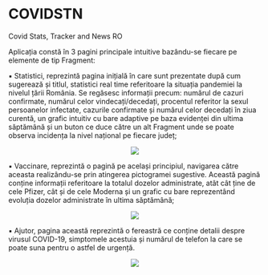 # COVIDSTN
Covid Stats, Tracker and News RO

Aplicația constă în 3 pagini principale intuitive bazându-se fiecare pe elemente de tip Fragment:

▪ Statistici, reprezintă pagina inițială în care sunt prezentate după cum sugerează și titlul, 
statistici real time referitoare la situația pandemiei la nivelul țării România. Se regăsesc 
informații precum: numărul de cazuri confirmate, numărul celor vindecați/decedați, procentul 
referitor la sexul persoanelor infectate, cazurile confirmate și numărul celor decedați în ziua 
curentă, un grafic intuitiv cu bare adaptive pe baza evidenței din ultima săptămână și un buton 
ce duce către un alt Fragment unde se poate observa incidența la nivel național pe fiecare județ; 
<p align="center" width="100%">
    <img  src="https://i.ibb.co/6WyHXxW/image.png"> 
</p>

▪ Vaccinare, reprezintă o pagină pe același principiul, navigarea către aceasta realizându-se prin 
atingerea pictogramei sugestive. Această pagină conține informații referitoare la totalul 
dozelor administrate, atât cât ține de cele Pfizer, cât și de cele Moderna și un grafic cu bare 
reprezentând evoluția dozelor administrate în ultima săptămână; 
<p align="center" width="100%">
    <img  src="https://i.ibb.co/nmpStHZ/image.png"> 
</p>

▪ Ajutor, pagina această reprezintă o fereastră ce conține detalii despre virusul COVID-19, 
simptomele acestuia și numărul de telefon la care se poate suna pentru o astfel de urgență. 
<p align="center" width="100%">
    <img  src="https://i.ibb.co/sR8KGqH/image.png"> 
</p>
